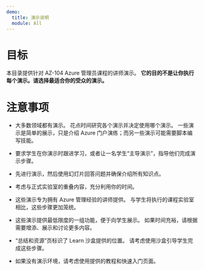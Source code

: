 ```yaml
---
demo:
  title: 演示说明
  module: All
---
```


# 目标

本目录提供针对 AZ-104 Azure 管理员课程的讲师演示。 **它的目的不是让你执行每个演示。请选择最适合你的受众的演示。**

# 注意事项

- 大多数领域都有演示。 花点时间研究各个演示并决定使用哪个演示。 一些演示是简单的展示，只是介绍 Azure 门户演练；而另一些演示可能需要脚本编写技能。

- 要求学生在你演示时跟进学习，或者让一名学生“主导演示”，指导他们完成演示步骤。

- 先进行演示，然后使用幻灯片回答问题并确保介绍所有知识点。

- 考虑与正式实验室的重叠内容，充分利用你的时间。

- 这些演示专为拥有 Azure 管理经验的讲师提供。 与学生将执行的课程实验室相比，这些步骤更加笼统。

- 这些演示提供最低限度的一组功能，便于向学生展示。 如果时间充裕，请根据需要增添、展示和讨论更多内容。

- “总结和资源”页标识了 Learn 沙盒提供的位置。 请考虑使用沙盒引导学生完成这些步骤。

- 如果没有演示环境，请考虑使用提供的教程和快速入门页面。 
